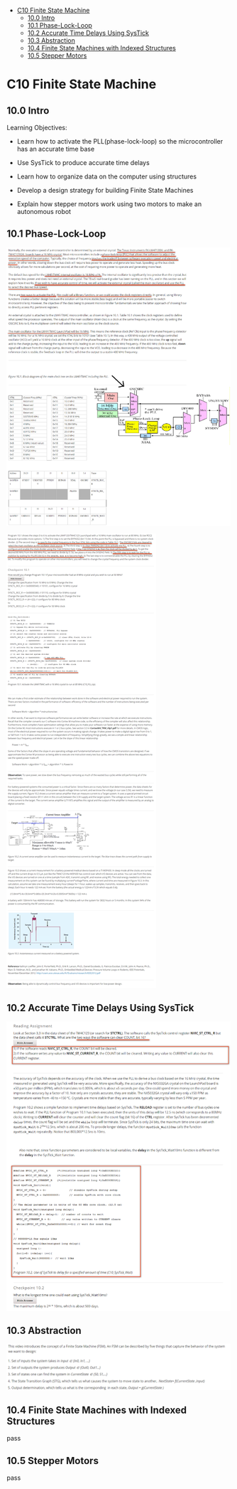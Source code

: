 - [C10 Finite State Machine](#c10-finite-state-machine)
    - [10.0 Intro](#100-intro)
    - [10.1 Phase-Lock-Loop](#101-phase-lock-loop)
    - [10.2 Accurate Time Delays Using SysTick](#102-accurate-time-delays-using-systick)
    - [10.3 Abstraction](#103-abstraction)
    - [10.4 Finite State Machines with Indexed Structures](#104-finite-state-machines-with-indexed-structures)
    - [10.5 Stepper Motors](#105-stepper-motors)


# C10 Finite State Machine

## 10.0 Intro

Learning Objectives:

* Learn how to activate the PLL(phase-lock-loop) so the microcontroller has an accurate time base

* Use SysTick to produce accurate time delays

* Learn how to organize data on the computer using structures

* Develop a design strategy for building Finite State Machines

* Explain how stepper motors work using two motors to make an autonomous robot


## 10.1 Phase-Lock-Loop  

![](./images/1.png)

![](./images/2.png)

## 10.2 Accurate Time Delays Using SysTick  

![](./images/3.png)

## 10.3 Abstraction  

![](./images/4.png)

## 10.4 Finite State Machines with Indexed Structures  

pass

## 10.5 Stepper Motors

pass















